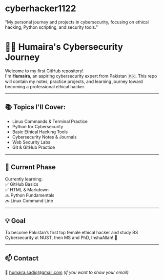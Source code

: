 # cyberhacker1122
“My personal journey and projects in cybersecurity, focusing on ethical hacking, Python scripting, and security tools.”
# 👩‍💻 Humaira's Cybersecurity Journey

Welcome to my first GitHub repository!  
I'm **Humaira**, an aspiring cybersecurity expert from Pakistan 🇵🇰. This repo will contain my notes, practice projects, and learning journey toward becoming a professional ethical hacker.

---

## 📚 Topics I'll Cover:
- Linux Commands & Terminal Practice  
- Python for Cybersecurity  
- Basic Ethical Hacking Tools  
- Cybersecurity Notes & Journals  
- Web Security Labs  
- Git & GitHub Practice  

---

## 🌱 Current Phase
Currently learning:  
✅ GitHub Basics  
✅ HTML & Markdown  
🔜 Python Fundamentals  
🔜 Linux Command Line  

---

## 💡 Goal
To become Pakistan’s first top female ethical hacker and study BS Cybersecurity at NUST, then MS and PhD, InshaAllah! 💪

---

## 📫 Contact
📧 humaira.sadiq@gmail.com *(if you want to show your email)*  

